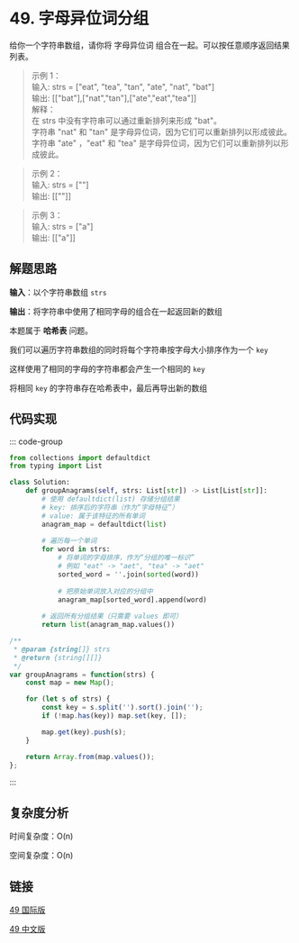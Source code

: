 # 49. 字母异位词分组 <Badge type="warning" text="Medium" />

给你一个字符串数组，请你将 字母异位词 组合在一起。可以按任意顺序返回结果列表。

>示例 1：  
输入: strs = ["eat", "tea", "tan", "ate", "nat", "bat"]   
输出: [["bat"],["nat","tan"],["ate","eat","tea"]]   
解释：   
在 strs 中没有字符串可以通过重新排列来形成 "bat"。   
字符串 "nat" 和 "tan" 是字母异位词，因为它们可以重新排列以形成彼此。   
字符串 "ate" ，"eat" 和 "tea" 是字母异位词，因为它们可以重新排列以形成彼此。

>示例 2：  
输入: strs = [""]   
输出: [[""]]

>示例 3：  
输入: strs = ["a"]   
输出: [["a"]]

## 解题思路

**输入**：以个字符串数组 `strs` 

**输出**：将字符串中使用了相同字母的组合在一起返回新的数组

本题属于 **哈希表** 问题。

我们可以遍历字符串数组的同时将每个字符串按字母大小排序作为一个 `key`

这样使用了相同的字母的字符串都会产生一个相同的 `key`

将相同 `key` 的字符串存在哈希表中，最后再导出新的数组

## 代码实现

::: code-group

```python
from collections import defaultdict
from typing import List

class Solution:
    def groupAnagrams(self, strs: List[str]) -> List[List[str]]:
        # 使用 defaultdict(list) 存储分组结果
        # key: 排序后的字符串（作为“字母特征”）
        # value: 属于该特征的所有单词
        anagram_map = defaultdict(list)
        
        # 遍历每一个单词
        for word in strs:
            # 将单词的字母排序，作为“分组的唯一标识”
            # 例如 "eat" -> "aet", "tea" -> "aet"
            sorted_word = ''.join(sorted(word))
            
            # 把原始单词放入对应的分组中
            anagram_map[sorted_word].append(word)
        
        # 返回所有分组结果（只需要 values 即可）
        return list(anagram_map.values())
```

```javascript
/**
 * @param {string[]} strs
 * @return {string[][]}
 */
var groupAnagrams = function(strs) {
    const map = new Map();

    for (let s of strs) {
        const key = s.split('').sort().join('');
        if (!map.has(key)) map.set(key, []);

        map.get(key).push(s);
    }

    return Array.from(map.values());
};
```

:::

## 复杂度分析

时间复杂度：O(n)

空间复杂度：O(n)

## 链接

[49 国际版](https://leetcode.com/problems/group-anagrams/description/)

[49 中文版](https://leetcode.cn/problems/group-anagrams/description/)
